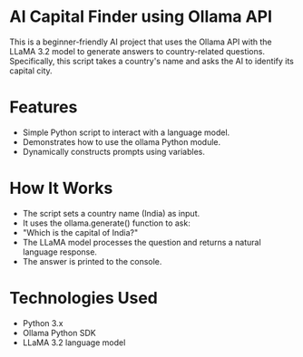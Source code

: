 # AI Capital Finder using Ollama API

This is a beginner-friendly AI project that uses the Ollama API with the LLaMA 3.2 model to generate answers to country-related questions. 
Specifically, this script takes a country's name and asks the AI to identify its capital city.

# Features
- Simple Python script to interact with a language model.
- Demonstrates how to use the ollama Python module.
- Dynamically constructs prompts using variables.

# How It Works
- The script sets a country name (India) as input.
- It uses the ollama.generate() function to ask:
- "Which is the capital of India?"
- The LLaMA model processes the question and returns a natural language response.
- The answer is printed to the console.

# Technologies Used
- Python 3.x
- Ollama Python SDK
- LLaMA 3.2 language model
